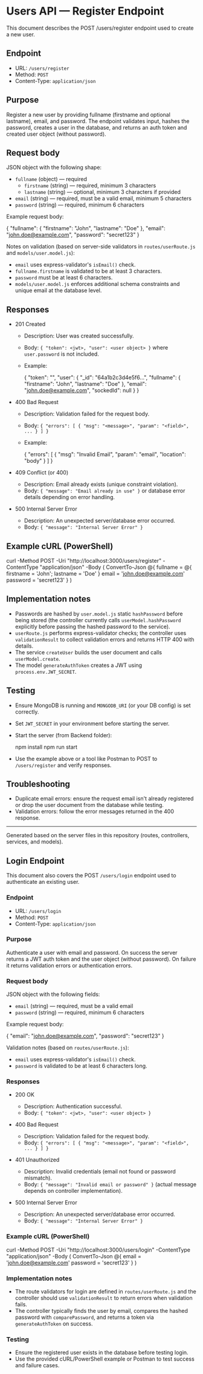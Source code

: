 # Users API — Register Endpoint

This document describes the POST /users/register endpoint used to create a new user.

## Endpoint

- URL: `/users/register`
- Method: `POST`
- Content-Type: `application/json`

## Purpose

Register a new user by providing fullname (firstname and optional lastname), email, and password. The endpoint validates input, hashes the password, creates a user in the database, and returns an auth token and created user object (without password).

## Request body

JSON object with the following shape:

- `fullname` (object) — required
  - `firstname` (string) — required, minimum 3 characters
  - `lastname` (string) — optional, minimum 3 characters if provided
- `email` (string) — required, must be a valid email, minimum 5 characters
- `password` (string) — required, minimum 6 characters

Example request body:

{
  "fullname": {
    "firstname": "John",
    "lastname": "Doe"
  },
  "email": "john.doe@example.com",
  "password": "secret123"
}

Notes on validation (based on server-side validators in `routes/userRoute.js` and `models/user.model.js`):
- `email` uses express-validator's `isEmail()` check.
- `fullname.firstname` is validated to be at least 3 characters.
- `password` must be at least 6 characters.
- `models/user.model.js` enforces additional schema constraints and unique email at the database level.

## Responses

- 201 Created
  - Description: User was created successfully.
  - Body: `{ "token": <jwt>, "user": <user object> }` where `user.password` is not included.
  - Example:

    {
      "token": "<jwt-token>",
      "user": {
        "_id": "64a1b2c3d4e5f6...",
        "fullname": { "firstname": "John", "lastname": "Doe" },
        "email": "john.doe@example.com",
        "sockedId": null
      }
    }

- 400 Bad Request
  - Description: Validation failed for the request body.
  - Body: `{ "errors": [ { "msg": "<message>", "param": "<field>", ... } ] }`
  - Example:

    {
      "errors": [
        { "msg": "Invalid Email", "param": "email", "location": "body" }
      ]
    }

- 409 Conflict (or 400)
  - Description: Email already exists (unique constraint violation).
  - Body: `{ "message": "Email already in use" }` or database error details depending on error handling.

- 500 Internal Server Error
  - Description: An unexpected server/database error occurred.
  - Body: `{ "message": "Internal Server Error" }`

## Example cURL (PowerShell)

curl -Method POST -Uri "http://localhost:3000/users/register" -ContentType "application/json" -Body (
  ConvertTo-Json @{
    fullname = @{ firstname = 'John'; lastname = 'Doe' }
    email = 'john.doe@example.com'
    password = 'secret123'
  }
)

## Implementation notes

- Passwords are hashed by `user.model.js` static `hashPassword` before being stored (the controller currently calls `userModel.hashPassword` explicitly before passing the hashed password to the service).
- `userRoute.js` performs express-validator checks; the controller uses `validationResult` to collect validation errors and returns HTTP 400 with details.
- The service `createUser` builds the user document and calls `userModel.create`.
- The model `generateAuthToken` creates a JWT using `process.env.JWT_SECRET`.

## Testing

- Ensure MongoDB is running and `MONGODB_URI` (or your DB config) is set correctly.
- Set `JWT_SECRET` in your environment before starting the server.
- Start the server (from Backend folder):

  npm install
  npm run start

- Use the example above or a tool like Postman to POST to `/users/register` and verify responses.

## Troubleshooting

- Duplicate email errors: ensure the request email isn't already registered or drop the user document from the database while testing.
- Validation errors: follow the error messages returned in the 400 response.

---
Generated based on the server files in this repository (routes, controllers, services, and models).

## Login Endpoint

This document also covers the POST `/users/login` endpoint used to authenticate an existing user.

### Endpoint

- URL: `/users/login`
- Method: `POST`
- Content-Type: `application/json`

### Purpose

Authenticate a user with email and password. On success the server returns a JWT auth token and the user object (without password). On failure it returns validation errors or authentication errors.

### Request body

JSON object with the following fields:

- `email` (string) — required, must be a valid email
- `password` (string) — required, minimum 6 characters

Example request body:

{
  "email": "john.doe@example.com",
  "password": "secret123"
}

Validation notes (based on `routes/userRoute.js`):
- `email` uses express-validator's `isEmail()` check.
- `password` is validated to be at least 6 characters long.

### Responses

- 200 OK
  - Description: Authentication successful.
  - Body: `{ "token": <jwt>, "user": <user object> }`

- 400 Bad Request
  - Description: Validation failed for the request body.
  - Body: `{ "errors": [ { "msg": "<message>", "param": "<field>", ... } ] }`

- 401 Unauthorized
  - Description: Invalid credentials (email not found or password mismatch).
  - Body: `{ "message": "Invalid email or password" }` (actual message depends on controller implementation).

- 500 Internal Server Error
  - Description: An unexpected server/database error occurred.
  - Body: `{ "message": "Internal Server Error" }`

### Example cURL (PowerShell)

curl -Method POST -Uri "http://localhost:3000/users/login" -ContentType "application/json" -Body (
  ConvertTo-Json @{
    email = 'john.doe@example.com'
    password = 'secret123'
  }
)

### Implementation notes

- The route validators for login are defined in `routes/userRoute.js` and the controller should use `validationResult` to return errors when validation fails.
- The controller typically finds the user by email, compares the hashed password with `comparePassword`, and returns a token via `generateAuthToken` on success.

### Testing

- Ensure the registered user exists in the database before testing login.
- Use the provided cURL/PowerShell example or Postman to test success and failure cases.
